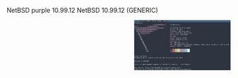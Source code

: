 NetBSD purple 10.99.12 NetBSD 10.99.12 (GENERIC)




<a href="https://github.com/ChefIronBelly/NetBSD/blob/master/moneyshot.jpg"><img src="https://github.com/ChefIronBelly/NetBSD/blob/master/moneyshot.jpg" width="43%" align="right"></a>
